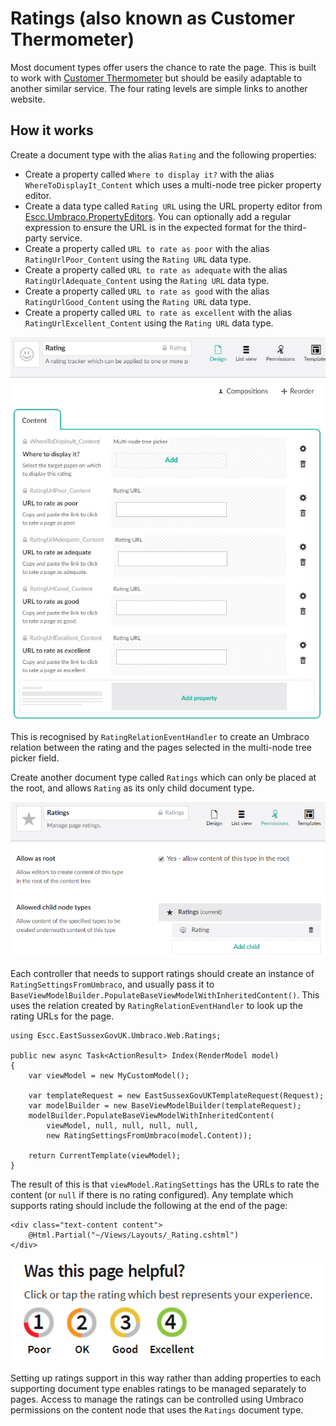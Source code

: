# Ratings (also known as Customer Thermometer)

Most document types offer users the chance to rate the page. This is built to work with [Customer Thermometer](https://www.customerthermometer.com/) but should be easily adaptable to another similar service. The four rating levels are simple links to another website.


## How it works

Create a document type with the alias `Rating` and the following properties:

*  Create a property called `Where to display it?` with the alias `WhereToDisplayIt_Content` which uses a multi-node tree picker property editor.
*  Create a data type called `Rating URL` using the URL property editor from [Escc.Umbraco.PropertyEditors](https://github.com/east-sussex-county-council/Escc.Umbraco.PropertyEditors/). You can optionally add a regular expression to ensure the URL is in the expected format for the third-party service. 
*  Create a property called `URL to rate as poor` with the alias `RatingUrlPoor_Content` using the `Rating URL` data type.
*  Create a property called `URL to rate as adequate` with the alias `RatingUrlAdequate_Content` using the `Rating URL` data type.
*  Create a property called `URL to rate as good` with the alias `RatingUrlGood_Content` using the `Rating URL` data type.
*  Create a property called `URL to rate as excellent` with the alias `RatingUrlExcellent_Content` using the `Rating URL` data type.

![A 'Rating' document type](Rating.png)

This is recognised by `RatingRelationEventHandler` to create an Umbraco relation between the rating and the pages selected in the multi-node tree picker field. 

Create another document type called `Ratings` which can only be placed at the root, and allows `Rating` as its only child document type. 

![A 'Ratings' document type](Ratings.png)

Each controller that needs to support 
ratings should create an instance of `RatingSettingsFromUmbraco`, and usually pass it to `BaseViewModelBuilder.PopulateBaseViewModelWithInheritedContent()`. This uses the relation created by `RatingRelationEventHandler` to look up the rating URLs for the page.

	using Escc.EastSussexGovUK.Umbraco.Web.Ratings;

	public new async Task<ActionResult> Index(RenderModel model)
    {
		var viewModel = new MyCustomModel();

		var templateRequest = new EastSussexGovUKTemplateRequest(Request);
		var modelBuilder = new BaseViewModelBuilder(templateRequest);
		modelBuilder.PopulateBaseViewModelWithInheritedContent(
			viewModel, null, null, null, null, 
			new RatingSettingsFromUmbraco(model.Content));

        return CurrentTemplate(viewModel);
	}

The result of this is that `viewModel.RatingSettings` has the URLs to rate the content (or `null` if there is no rating configured). Any template which supports rating should include the following at the end of the page:

	<div class="text-content content">
	    @Html.Partial("~/Views/Layouts/_Rating.cshtml")
	</div>

![An example of a rating section on a page](Ratings-Example.png)

Setting up ratings support in this way rather than adding properties to each supporting document type enables ratings to be managed separately to pages. Access to manage the ratings can be controlled using Umbraco permissions on the content node that uses the `Ratings` document type. 
